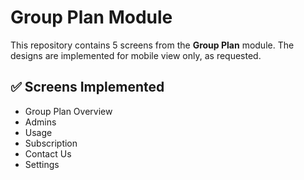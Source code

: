 # Group Plan Module 

This repository contains 5 screens from the **Group Plan** module. The designs are implemented for mobile view only, as requested.

## ✅ Screens Implemented

- Group Plan Overview  
- Admins
- Usage 
- Subscription
- Contact Us
- Settings